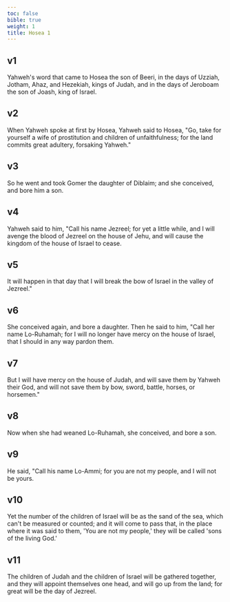 ```yaml
---
toc: false
bible: true
weight: 1
title: Hosea 1
---
```




## v1 
Yahweh's word that came to Hosea the son of Beeri, in the days of Uzziah, Jotham, Ahaz, and Hezekiah, kings of Judah, and in the days of Jeroboam the son of Joash, king of Israel. 

## v2 
When Yahweh spoke at first by Hosea, Yahweh said to Hosea, "Go, take for yourself a wife of prostitution and children of unfaithfulness; for the land commits great adultery, forsaking Yahweh." 

## v3 
So he went and took Gomer the daughter of Diblaim; and she conceived, and bore him a son. 

## v4 
Yahweh said to him, "Call his name Jezreel; for yet a little while, and I will avenge the blood of Jezreel on the house of Jehu, and will cause the kingdom of the house of Israel to cease. 

## v5 
It will happen in that day that I will break the bow of Israel in the valley of Jezreel." 

## v6 
She conceived again, and bore a daughter. Then he said to him, "Call her name Lo-Ruhamah; for I will no longer have mercy on the house of Israel, that I should in any way pardon them. 

## v7 
But I will have mercy on the house of Judah, and will save them by Yahweh their God, and will not save them by bow, sword, battle, horses, or horsemen." 

## v8 
Now when she had weaned Lo-Ruhamah, she conceived, and bore a son. 

## v9 
He said, "Call his name Lo-Ammi; for you are not my people, and I will not be yours. 

## v10 
Yet the number of the children of Israel will be as the sand of the sea, which can't be measured or counted; and it will come to pass that, in the place where it was said to them, 'You are not my people,' they will be called 'sons of the living God.' 

## v11 
The children of Judah and the children of Israel will be gathered together, and they will appoint themselves one head, and will go up from the land; for great will be the day of Jezreel.
